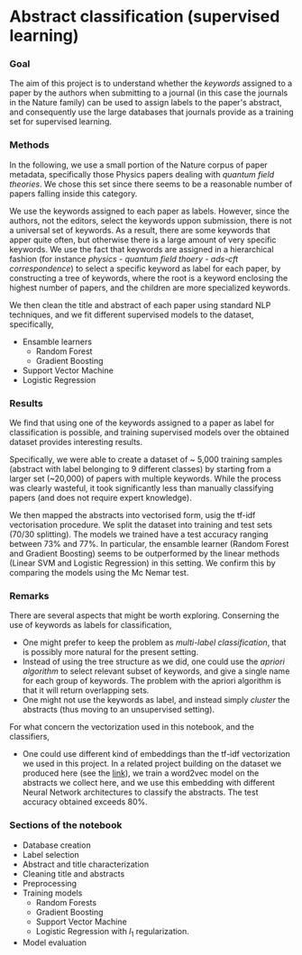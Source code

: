 # Abstract classification (supervised learning)

### Goal

The aim of this project is to understand whether the *keywords* assigned to a paper by the authors when submitting to a journal (in this case the journals in the Nature family) can be used to assign labels to the paper's abstract, and consequently use the large databases that journals provide as a training set for supervised learning.

### Methods

In the following, we use a small portion of the Nature corpus of paper metadata, specifically those Physics papers dealing with *quantum field theories*. We chose this set since there seems to be a reasonable number of papers falling inside this category.

We use the keywords assigned to each paper as labels. However, since the authors, not the editors, select the keywords uppon submission, there is not a universal set of keywords. As a result, there are some keywords that apper quite often, but otherwise there is a large amount of very specific keywords. We use the fact that keywords are assigned in a hierarchical fashion (for instance *physics - quantum field thoery - ads-cft correspondence*) to select a specific keyword as label for each paper, by constructing a tree of keywords, where the root is a keyword enclosing the highest number of papers, and the children are more specialized keywords.

We then clean the title and abstract of each paper using standard NLP techniques, and we fit different supervised models to the dataset, specifically,

- Ensamble learners
    - Random Forest
    - Gradient Boosting
- Support Vector Machine
- Logistic Regression

### Results

We find that using one of the keywords assigned to a paper as label for classification is possible, and training supervised models over the obtained dataset provides interesting results.

Specifically, we were able to create a dataset of ~ 5,000 training samples (abstract with label belonging to 9 different classes) by starting from a larger set (~20,000) of papers with multiple keywords. While the process was clearly wasteful, it took significantly less than manually classifying papers (and does not require expert knowledge).

We then mapped the abstracts into vectorised form, usig the tf-idf vectorisation procedure. We split the dataset into training and test sets (70/30 splitting). The models we trained have a test accuracy ranging between 73% and 77%. In particular, the ensamble learner (Random Forest and Gradient Boosting) seems to be outperformed by the linear methods (Linear SVM and Logistic Regression) in this setting. We confirm this by comparing the models using the Mc Nemar test.

### Remarks

There are several aspects that might be worth exploring. Conserning the use of keywords as labels for classification,

- One might prefer to keep the problem as *multi-label classification*, that is possibly more natural for the present setting.
- Instead of using the tree structure as we did, one could use the *apriori algorithm* to select relevant subset of keywords, and give a single name for each group of keywords. The problem with the apriori algorithm is that it will return overlapping sets.
- One might not use the keywords as label, and instead simply *cluster* the abstracts (thus moving to an unsupervised setting).

For what concern the vectorization used in this notebook, and the classifiers,

- One could use different kind of embeddings than the tf-idf vectorization we used in this project. In a related project building on the dataset we produced here (see the [link](https://github.com/carlosparaciari/abstract-classification-embedding)), we train a word2vec model on the abstracts we collect here, and we use this embedding with different Neural Network architectures to classify the abstracts. The test accuracy obtained exceeds 80%.

### Sections of the notebook

- Database creation
- Label selection
- Abstract and title characterization
- Cleaning title and abstracts
- Preprocessing
- Training models
    - Random Forests
    - Gradient Boosting
    - Support Vector Machine
    - Logistic Regression with $l_1$ regularization.
- Model evaluation
